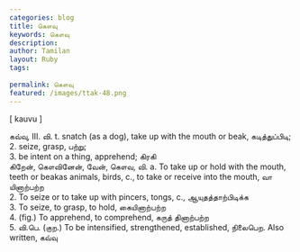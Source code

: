 ```yaml
---
categories: blog
title: கௌவு
keywords: கௌவு
description: 
author: Tamilan
layout: Ruby
tags: 
 
permalink: கௌவு
featured: /images/ttak-48.png
---
```

  
[ kauvu ]  
  
கவ்வு, III. வி. t. snatch (as a dog), take up with the mouth or beak, கடித்துப்பிடி;  
2. seize, grasp, பற்று;  
3. be intent on a thing, apprehend; கிரகி  
கிறேன், கௌவினேன், வேன், கௌவ, வி. a. To take up or hold with the mouth, teeth or beakas animals, birds, c., to take or receive into the mouth, வா யினாற்பற்ற  
2. To seize or to take up with pincers, tongs, c., ஆயுதத்தாற்பிடிக்க  
3. To seize, to grasp, to hold, கையினாற்பற்ற  
4. (fig.) To apprehend, to comprehend, கருத் தினாற்பற்ற  
5. வி.பெ. (குற.) To be intensified, strengthened, established, நிலைபெற. Also written, கவ்வு